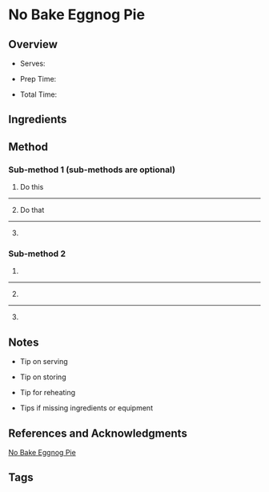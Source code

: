 # No Bake Eggnog Pie

## Overview

- Serves:

- Prep Time:

- Total Time:

## Ingredients



## Method

### Sub-method 1 (sub-methods are optional)

1. Do this
---
2. Do that
---
3.

### Sub-method 2

1.
---
2.
---
3.

## Notes

- Tip on serving

- Tip on storing

- Tip for reheating

- Tips if missing ingredients or equipment

## References and Acknowledgments

[No Bake Eggnog Pie](http://www.lovebakesgoodcakes.com/2016/11/no-bake-eggnog-pie.html)

## Tags


